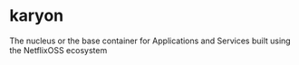 karyon
======

The nucleus or the base container for Applications and Services built using the NetflixOSS ecosystem